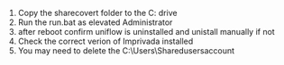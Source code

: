 1. Copy the sharecovert folder to the C: drive
2. Run the run.bat as elevated Administrator
3. after reboot confirm uniflow is uninstalled and unistall manually if not
4. Check the correct verion of Imprivada installed
5. You may need to delete the C:\Users\Sharedusersaccount
